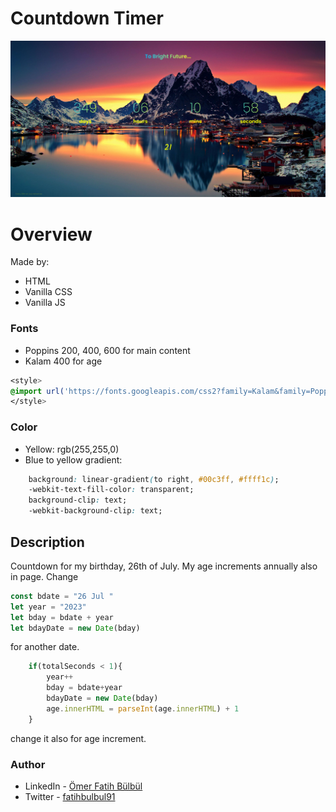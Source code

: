 # Countdown Timer
![](./screenshot.jpg)
# Overview
Made by:
- HTML
- Vanilla CSS
- Vanilla JS

### Fonts

- Poppins 200, 400, 600 for main content
- Kalam 400 for age

```css
<style>
@import url('https://fonts.googleapis.com/css2?family=Kalam&family=Poppins:wght@200;400;600&display=swap');
</style>
```
### Color
- Yellow: rgb(255,255,0)
- Blue to yellow gradient:
``` css
    background: linear-gradient(to right, #00c3ff, #ffff1c);
    -webkit-text-fill-color: transparent;
    background-clip: text;
    -webkit-background-clip: text;
```
## Description 
Countdown for my birthday, 26th of July. My age increments annually also in page.
Change
```js
const bdate = "26 Jul "
let year = "2023"
let bday = bdate + year
let bdayDate = new Date(bday)
```
for another date.

```js
    if(totalSeconds < 1){
        year++
        bday = bdate+year
        bdayDate = new Date(bday)
        age.innerHTML = parseInt(age.innerHTML) + 1
    }
```
change it also for age increment.

### Author
- LinkedIn - [Ömer Fatih Bülbül](https://www.linkedin.com/in/ömer-fatih-bülbül-74a890236/)
- Twitter - [fatihbulbul91](https://twitter.com/fatihbulbul91)
